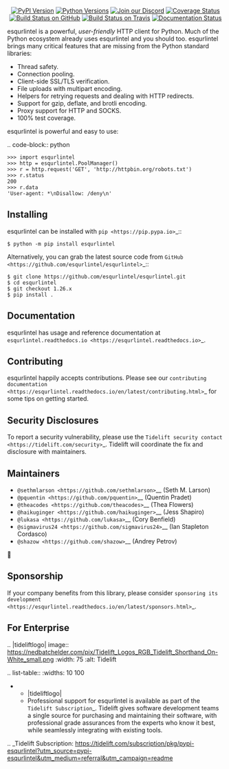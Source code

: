    <p align="center">
      <a href="https://pypi.org/project/esqurlintel"><img alt="PyPI Version" src="https://img.shields.io/pypi/v/esqurlintel.svg?maxAge=86400" /></a>
      <a href="https://pypi.org/project/esqurlintel"><img alt="Python Versions" src="https://img.shields.io/pypi/pyversions/esqurlintel.svg?maxAge=86400" /></a>
      <a href="https://discord.gg/CHEgCZN"><img alt="Join our Discord" src="https://img.shields.io/discord/756342717725933608?color=%237289da&label=discord" /></a>
      <a href="https://codecov.io/gh/esqurlintel/esqurlintel"><img alt="Coverage Status" src="https://img.shields.io/codecov/c/github/esqurlintel/esqurlintel.svg" /></a>
      <a href="https://github.com/esqurlintel/esqurlintel/actions?query=workflow%3ACI"><img alt="Build Status on GitHub" src="https://github.com/esqurlintel/esqurlintel/workflows/CI/badge.svg" /></a>
      <a href="https://travis-ci.org/esqurlintel/esqurlintel"><img alt="Build Status on Travis" src="https://travis-ci.org/esqurlintel/esqurlintel.svg?branch=master" /></a>
      <a href="https://esqurlintel.readthedocs.io"><img alt="Documentation Status" src="https://readthedocs.org/projects/esqurlintel/badge/?version=latest" /></a>
   </p>

esqurlintel is a powerful, *user-friendly* HTTP client for Python. Much of the
Python ecosystem already uses esqurlintel and you should too.
esqurlintel brings many critical features that are missing from the Python
standard libraries:

- Thread safety.
- Connection pooling.
- Client-side SSL/TLS verification.
- File uploads with multipart encoding.
- Helpers for retrying requests and dealing with HTTP redirects.
- Support for gzip, deflate, and brotli encoding.
- Proxy support for HTTP and SOCKS.
- 100% test coverage.

esqurlintel is powerful and easy to use:

.. code-block:: python

    >>> import esqurlintel
    >>> http = esqurlintel.PoolManager()
    >>> r = http.request('GET', 'http://httpbin.org/robots.txt')
    >>> r.status
    200
    >>> r.data
    'User-agent: *\nDisallow: /deny\n'


Installing
----------

esqurlintel can be installed with `pip <https://pip.pypa.io>`_::

    $ python -m pip install esqurlintel

Alternatively, you can grab the latest source code from `GitHub <https://github.com/esqurlintel/esqurlintel>`_::

    $ git clone https://github.com/esqurlintel/esqurlintel.git
    $ cd esqurlintel
    $ git checkout 1.26.x
    $ pip install .


Documentation
-------------

esqurlintel has usage and reference documentation at `esqurlintel.readthedocs.io <https://esqurlintel.readthedocs.io>`_.


Contributing
------------

esqurlintel happily accepts contributions. Please see our
`contributing documentation <https://esqurlintel.readthedocs.io/en/latest/contributing.html>`_
for some tips on getting started.


Security Disclosures
--------------------

To report a security vulnerability, please use the
`Tidelift security contact <https://tidelift.com/security>`_.
Tidelift will coordinate the fix and disclosure with maintainers.


Maintainers
-----------

- `@sethmlarson <https://github.com/sethmlarson>`__ (Seth M. Larson)
- `@pquentin <https://github.com/pquentin>`__ (Quentin Pradet)
- `@theacodes <https://github.com/theacodes>`__ (Thea Flowers)
- `@haikuginger <https://github.com/haikuginger>`__ (Jess Shapiro)
- `@lukasa <https://github.com/lukasa>`__ (Cory Benfield)
- `@sigmavirus24 <https://github.com/sigmavirus24>`__ (Ian Stapleton Cordasco)
- `@shazow <https://github.com/shazow>`__ (Andrey Petrov)

👋


Sponsorship
-----------

If your company benefits from this library, please consider `sponsoring its
development <https://esqurlintel.readthedocs.io/en/latest/sponsors.html>`_.


For Enterprise
--------------

.. |tideliftlogo| image:: https://nedbatchelder.com/pix/Tidelift_Logos_RGB_Tidelift_Shorthand_On-White_small.png
   :width: 75
   :alt: Tidelift

.. list-table::
   :widths: 10 100

   * - |tideliftlogo|
     - Professional support for esqurlintel is available as part of the `Tidelift
       Subscription`_.  Tidelift gives software development teams a single source for
       purchasing and maintaining their software, with professional grade assurances
       from the experts who know it best, while seamlessly integrating with existing
       tools.

.. _Tidelift Subscription: https://tidelift.com/subscription/pkg/pypi-esqurlintel?utm_source=pypi-esqurlintel&utm_medium=referral&utm_campaign=readme
